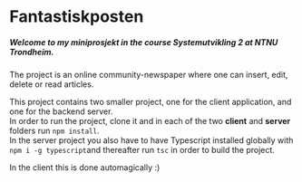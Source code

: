 # Fantastiskposten

##### Welcome to my **miniprosjekt** in the course *Systemutvikling 2* at NTNU Trondheim.<br/>
The project is an online community-newspaper where one can insert, edit, delete or read articles.<br/>

This project contains two smaller project, one for the client application, and one for the backend server.<br/>
In order to run the project, clone it and in each of the two **client** and **server** folders run `npm install`.<br/>
In the server project you also have to have Typescript installed globally with `npm i -g typescript`and thereafter run `tsc` in order to build the project.<br/>

In the client this is done automagically :)